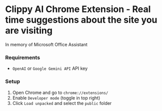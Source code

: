 # Clippy AI Chrome Extension - Real time suggestions about the site you are visiting

In memory of Microsoft Office Assistant

### Requirements
- `OpenAI` or `Google Gemini API` API key

### Setup 

1. Open Chrome and go to `chrome://extensions/`
2. Enable `Developer mode` (toggle in top right)
3. Click `Load unpacked` and select the `public` folder
